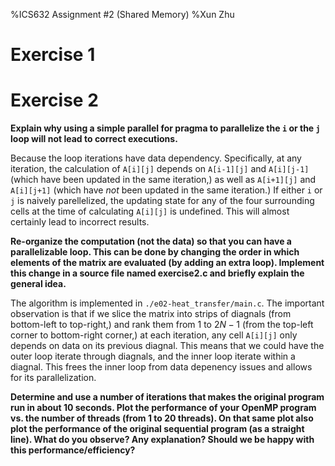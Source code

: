 %ICS632 Assignment #2 (Shared Memory)
%Xun Zhu

Exercise 1
==========

Exercise 2
==========

**Explain why using a simple parallel for pragma to parallelize the `i` or the `j`
loop will not lead to correct executions.**

Because the loop iterations have data dependency. Specifically, at any
iteration, the calculation of `A[i][j]` depends on `A[i-1][j]` and `A[i][j-1]`
(which have been updated in the same iteration,) as well as `A[i+1][j]` and
`A[i][j+1]` (which have *not* been updated in the same iteration.) If either `i`
or `j` is naively parellelized, the updating state for any of the four
surrounding cells at the time of calculating `A[i][j]` is undefined. This will
almost certainly lead to incorrect results.


**Re-organize the computation (not the data) so that you can have a
parallelizable loop. This can be done by changing the order in which elements of
the matrix are evaluated (by adding an extra loop). Implement this change in a
source file named exercise2.c and briefly explain the general idea.**

The algorithm is implemented in `./e02-heat_transfer/main.c`. The important observation
is that if we slice the matrix into strips of diagnals (from bottom-left to top-right,)
and rank them from 1 to $2N-1$ (from the top-left corner to bottom-right corner,)
at each iteration, any cell `A[i][j]` only depends on data on its previous diagnal.
This means that we could have the outer loop iterate through diagnals, and the inner
loop iterate within a diagnal. This frees the inner loop from data depenency issues
and allows for its parallelization.

**Determine and use a number of iterations that makes the original program run
in about 10 seconds. Plot the performance of your OpenMP program vs. the number
of threads (from 1 to 20 threads). On that same plot also plot the performance
of the original sequential program (as a straight line). What do you observe?
Any explanation? Should we be happy with this performance/efficiency?**
